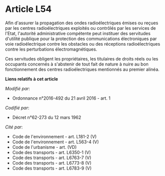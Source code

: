 # Article L54

Afin d'assurer la propagation des ondes radioélectriques émises ou reçues par les centres radioélectriques exploités ou
contrôlés par les services de l'Etat, l'autorité administrative compétente peut instituer des servitudes d'utilité publique
pour la protection des communications électroniques par voie radioélectrique contre les obstacles ou des réceptions
radioélectriques contre les perturbations électromagnétiques. 

Ces servitudes obligent les propriétaires, les titulaires de droits réels ou les occupants concernés à s'abstenir de tout
fait de nature à nuire au bon fonctionnement des centres radioélectriques mentionnés au premier alinéa.

**Liens relatifs à cet article**

_Modifié par_:

  - Ordonnance n°2016-492 du 21 avril 2016 - art. 1

_Codifié par_:

  - Décret n°62-273 du 12 mars 1962

_Cité par_:

  - Code de l'environnement - art. L181-2 (V)
  - Code de l'environnement - art. L563-4 (V)
  - Code de l'urbanisme - art. (VD)
  - Code des transports - art. L6350-1 (V)
  - Code des transports - art. L6763-7 (V)
  - Code des transports - art. L6773-8 (V)
  - Code des transports - art. L6783-9 (V)
